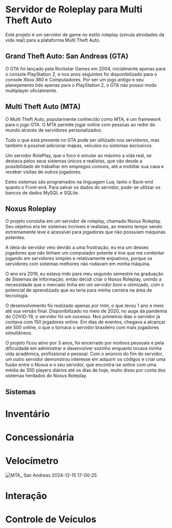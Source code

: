 # Servidor de Roleplay para Multi Theft Auto
Este projeto é um servidor de game no estilo roleplay (simula atividades da vida real) para a plataforma Multi Theft Auto.

## Grand Theft Auto: San Andreas (GTA)
O GTA foi lançado pela Rockstar Games em 2004, inicialmente apenas para o console PlayStation 2, e nos anos seguintes foi disponibilizado para o console Xbox 360 e Computadores. Por ser um jogo antigo e seu planejamento tido apenas para o PlayStation 2, o GTA não possui modo multiplayer oficialmente.

## Multi Theft Auto (MTA)
O Multi Theft Auto, popularmente conhecido como MTA, é um framework para o jogo GTA. O MTA permite jogar online com pessoas ao redor do mundo através de servidores personalizados.

Tudo o que está presente no GTA pode ser utilizado nos servidores, mas também é possível adicionar mapas, veículos ou sistemas exclusivos.

Um servidor RolePlay, que o foco é simular ao máximo a vida real, se destaca pelos seus sistemas únicos e realistas, que vão desde a possibilidade de trabalhar em empregos comuns, até a mobiliar sua casa e receber visitas de outros jogadores.

Estes sistemas são programados na linguagem Lua, tanto o Back-end quanto o Front-end. Para salvar os dados do servidor, pode-se utilizar os bancos de dados MySQL e SQLite.

## Noxus Roleplay
O projeto consistia em um servidor de roleplay, chamado Noxus Roleplay. Seu objetivo era ter sistemas incríveis e realistas, ao mesmo tempo sendo extremamente leve e acessível para jogadores que não possuíam máquinas potentes.

A ideia do servidor veio devido a uma frustração, eu era um desses jogadores que não tinham um computador potente e tive que me contentar jogando em servidores simples e relativamente enjoativos, porque os servidores com sistemas melhores não rodavam em minha máquina.

O ano era 2019, eu estava indo para meu segundo semestre na graduação de Sistemas de Informação, então decidi criar o Noxus Roleplay, unindo a necessidade que o mercado tinha em um servidor bom e otimizado, com o potencial de aprendizado que eu teria para minha carreira na área de tecnologia.

O desenvolvimento foi realizado apenas por mim, o que levou 1 ano e meio até sua versão final. Disponibilizado no meio de 2020, no auge da pandemia do COVID-19, o servidor foi um sucesso. Nos primeiros dias o servidor já contava com 150 jogadores online. Em dias de eventos, chegava a alcançar até 500 online, o que o tornava o servidor brasileiro com mais jogadores simultâneos.

O projeto ficou ativo por 3 anos, foi encerrado por motivos pessoais e pela dificuldade em administrar e desenvolver sozinho enquanto tocava minha vida acadêmica, profissional e pessoal. Com o anúncio do fim do servidor, um outro servidor demonstrou interesse em adquirir os códigos e criar uma fusão entre o Noxus e o seu servidor, que encontra-se online com uma média de 300 players diários até os dias de hoje, muito disso por conta dos sistemas herdados do Noxus Roleplay.

## Sistemas

# Inventário

# Concessionária

# Velocímetro
![MTA_ San Andreas 2024-12-15 17-00-25](https://github.com/user-attachments/assets/08c611ee-2e43-4e7b-95ad-d05ba51e23b5)

# Interação

# Controle de Veículos
